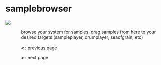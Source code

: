 
<a name=samplebrowser></a><br>
# <b>samplebrowser</b>
<img src="https://www.bespokesynth.com/docs/screenshots/samplebrowser.png"><br>
<div style="display:inline-block;margin-left:50px;">
browse your system for samples. drag samples from here to your desired targets (sampleplayer, drumplayer, seaofgrain, etc)<br/><br/>
<b> < </b>: previous page<br>

<b> > </b>: next page<br>

